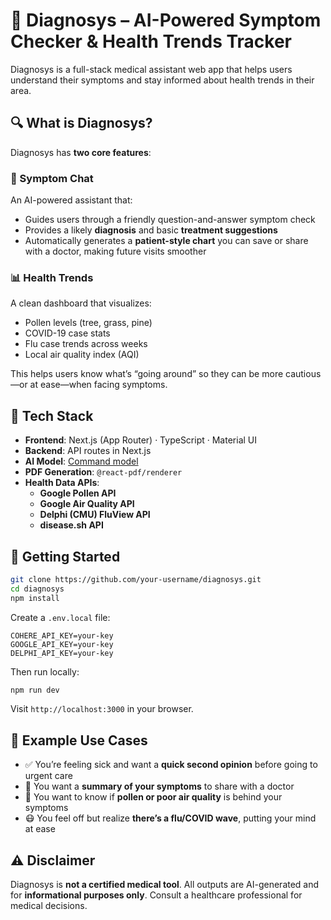 # 💬 Diagnosys – AI-Powered Symptom Checker & Health Trends Tracker

Diagnosys is a full-stack medical assistant web app that helps users understand their symptoms and stay informed about health trends in their area.

## 🔍 What is Diagnosys?

Diagnosys has **two core features**:

### 💬 Symptom Chat
An AI-powered assistant that:
- Guides users through a friendly question-and-answer symptom check
- Provides a likely **diagnosis** and basic **treatment suggestions**
- Automatically generates a **patient-style chart** you can save or share with a doctor, making future visits smoother

### 📊 Health Trends
A clean dashboard that visualizes:
- Pollen levels (tree, grass, pine)
- COVID-19 case stats
- Flu case trends across weeks
- Local air quality index (AQI)

This helps users know what’s “going around” so they can be more cautious—or at ease—when facing symptoms.

## 🧱 Tech Stack

- **Frontend**: Next.js (App Router) · TypeScript · Material UI
- **Backend**: API routes in Next.js
- **AI Model**: [Command model](https://cohere.com/command)
- **PDF Generation**: `@react-pdf/renderer`
- **Health Data APIs**:
  - **Google Pollen API**
  - **Google Air Quality API**
  - **Delphi (CMU) FluView API**
  - **disease.sh API**

## 🚀 Getting Started

```bash
git clone https://github.com/your-username/diagnosys.git
cd diagnosys
npm install
```

Create a `.env.local` file:

```env
COHERE_API_KEY=your-key
GOOGLE_API_KEY=your-key
DELPHI_API_KEY=your-key
```

Then run locally:

```bash
npm run dev
```

Visit `http://localhost:3000` in your browser.

## 📸 Example Use Cases

- ✅ You’re feeling sick and want a **quick second opinion** before going to urgent care
- 🧾 You want a **summary of your symptoms** to share with a doctor
- 🌿 You want to know if **pollen or poor air quality** is behind your symptoms
- 😷 You feel off but realize **there’s a flu/COVID wave**, putting your mind at ease

## ⚠️ Disclaimer

Diagnosys is **not a certified medical tool**. All outputs are AI-generated and for **informational purposes only**. Consult a healthcare professional for medical decisions.